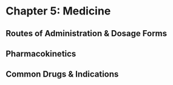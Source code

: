 # Chapter 5: Medicine

## Routes of Administration & Dosage Forms

## Pharmacokinetics

## Common Drugs & Indications
